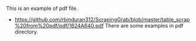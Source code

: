 

This is an example of pdf file.
* https://github.com/rbinduran312/ScrapingGrab/blob/master/table_scrap%20from%20pdf/pdf/1624A640.pdf
There are some examples in pdf directory.
